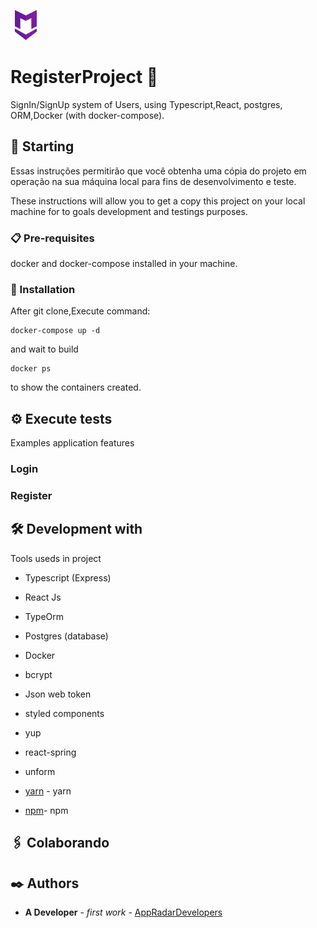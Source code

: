 


![alt text](https://github.com/adam-p/markdown-here/raw/master/src/common/images/icon48.png "Logo Title Text 1")


# RegisterProject 🚀

SignIn/SignUp system of Users, using Typescript,React, postgres, ORM,Docker (with docker-compose).

## 🚀 Starting

Essas instruções permitirão que você obtenha uma cópia do projeto em operação na sua máquina local para fins de desenvolvimento e teste.

These instructions will allow you to get a copy this project on your local machine for to goals development and testings purposes.

<!-- Consulte **Implantação** para saber como implantar o projeto. -->

### 📋 Pre-requisites

docker and docker-compose installed in your machine.

<!-- ```
Dar exemplos
``` -->

### 🔧 Installation

After git clone,Execute command:

```
docker-compose up -d
```

and wait to build

```
docker ps
```
to show the containers created.


## ⚙️ Execute tests

Examples application features

### Login


### Register

<!-- ### 🔩 Analise os testes de ponta a ponta

Explique que eles verificam esses testes e porquê.

```
Dar exemplos
```

### ⌨️ E testes de estilo de codificação

Explique que eles verificam esses testes e porquê.

```
Dar exemplos
``` -->

<!-- ## 📦 Desenvolvimento

Adicione notas adicionais sobre como implantar isso em um sistema ativo -->

## 🛠️ Development with

<!-- Mencione as ferramentas que você usou para criar seu projeto -->
Tools useds in project

<!-- * [Dropwizard](http://www.dropwizard.io/1.0.2/docs/) - Typescript -->

*  Typescript (Express)
*  React Js
*  TypeOrm
*  Postgres (database)
*  Docker
*  bcrypt
*  Json web token

*  styled components
*  yup
*  react-spring
*  unform

* [yarn](https://yarnpkg.com/) - yarn
* [npm](https://www.npmjs.com/)- npm

## 🖇️ Colaborando

<!-- Por favor, leia o [COLABORACAO.md](https://gist.github.com/usuario/linkParaInfoSobreContribuicoes) para obter detalhes sobre o nosso código de conduta e o processo para nos enviar pedidos de solicitação. -->

<!-- ## 📌 Versão

Nós usamos [SemVer](http://semver.org/) para controle de versão. Para as versões disponíveis, observe as [tags neste repositório](https://github.com/suas/tags/do/projeto).  -->

## ✒️ Authors

<!-- Mencione todos aqueles que ajudaram a levantar o projeto desde o seu início -->

* **A Developer** - *first work* - [AppRadarDevelopers](https://github.com/evandrotvc/App-Radar-Developers)
<!-- * **Um desenvolvedor** - *Trabalho Inicial* - [umdesenvolvedor](https://github.com/linkParaPerfil) -->
<!-- * **Fulano De Tal** - *Documentação* - [fulanodetal](https://github.com/linkParaPerfil) -->

<!-- Você também pode ver a lista de todos os [colaboradores](https://github.com/usuario/projeto/colaboradores) que participaram deste projeto. -->

<!-- ## 📄 Licença

Este projeto está sob a licença (sua licença) - veja o arquivo [LICENSE.md](https://github.com/usuario/projeto/licenca) para detalhes.

## 🎁 Expressões de gratidão

* Conte a outras pessoas sobre este projeto 📢
* Convide alguém da equipe para uma cerveja 🍺 
* Obrigado publicamente 🤓.
* etc.


---
⌨️ com ❤️ por [Armstrong Lohãns](https://gist.github.com/lohhans) 😊 -->